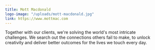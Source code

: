 ```yaml
---
title: Mott Macdonald
logo-image: "/uploads/mott-macdonald.jpg"
link: https://www.mottmac.com
---
```


Together with our clients, we're solving the world's most intricate challenges. We search out the connections others fail to make, to unlock creativity and deliver better outcomes for the lives we touch every day.
